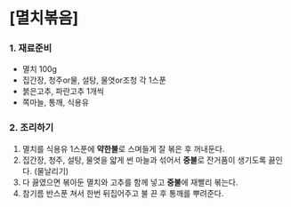 # [멸치볶음] #

### 1. 재료준비 ###
* 멸치 100g
* 집간장, 청주or물, 설탕, 물엿or조청 각 1스푼
* 붉은고추, 파란고추 1개씩
* 쪽마늘, 통깨, 식용유

### 2. 조리하기 ###
1. 멸치를 식용유 1스푼에 **약한불**로 스며들게 잘 볶은 후 꺼내둔다.
2. 집간장, 청주, 설탕, 물엿을 얇게 썬 마늘과 섞어서 **중불**로 잔거품이 생기도록 끓인다. (물날리기)
3. 다 끓였으면 볶아둔 멸치와 고추를 함께 넣고 **중불**에 재빨리 볶는다.
4. 참기름 반스푼 쳐서 한번 뒤집어주고 불 끈 후 통깨를 뿌려준다.